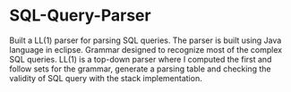 # SQL-Query-Parser
Built a LL(1) parser for parsing SQL queries. The parser is built using Java language in eclipse. Grammar designed to recognize most of  the complex SQL queries. LL(1) is a top-down parser where I computed the first and follow sets for the grammar, generate a parsing  table and checking the validity of SQL query with the stack implementation.
